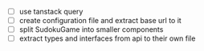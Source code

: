 - [ ] use tanstack query
- [ ] create configuration file and extract base url to it
- [ ] split SudokuGame into smaller components
- [ ] extract types and interfaces from api to their own file
